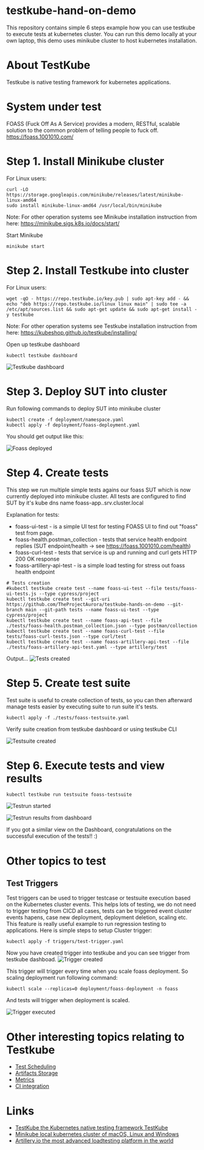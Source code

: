 # testkube-hand-on-demo
This repository contains simple 6 steps example how you can use testkube to execute tests at kubernetes cluster. You can run this demo locally at your own laptop, this demo uses minikube cluster to host kubernetes installation. 

# About TestKube 
Testkube is native testing framework for kubernetes applications.

# System under test
FOASS (Fuck Off As A Service) provides a modern, RESTful, scalable solution to the common problem of telling people to fuck off. 
https://foass.1001010.com/

# Step 1. Install Minikube cluster
For Linux users:
```
curl -LO https://storage.googleapis.com/minikube/releases/latest/minikube-linux-amd64
sudo install minikube-linux-amd64 /usr/local/bin/minikube
```
Note: For other operation systems see Minikube installation instruction from here: https://minikube.sigs.k8s.io/docs/start/

Start Minikube
```
minikube start
```

# Step 2. Install Testkube into cluster
For Linux users:
```
wget -qO - https://repo.testkube.io/key.pub | sudo apt-key add - && echo "deb https://repo.testkube.io/linux linux main" | sudo tee -a /etc/apt/sources.list && sudo apt-get update && sudo apt-get install -y testkube
```

Note: For other operation systems see Testkube installation instruction from here: https://kubeshop.github.io/testkube/installing/

Open up testkube dashboard
```
kubectl testkube dashboard
```

![Testkube dashboard](documentation/testkube-dashboard.png)

# Step 3. Deploy SUT into cluster
Run following commands to deploy SUT into minikube cluster

```
kubectl create -f deployment/namespace.yaml
kubectl apply -f deployment/foass-deployment.yaml
```

You should get output like this: 

![Foass deployed](documentation/foass-deployed.png)


# Step 4. Create tests
This step we run multiple simple tests agains our foass SUT which is now currently deployed into minikube cluster. All tests are configured to find SUT by it's kube dns name foass-app.<namespace>.srv.cluster.local

Explanation for tests: 
- foass-ui-test - is a simple UI test for testing FOASS UI to find out "foass" test from page.
- foass-health.postman_collection - tests that service health endpoint replies (SUT endpoint/health -> see https://foass.1001010.com/health)
- foass-curl-test - tests that service is up and running and curl gets HTTP 200 OK response
- foass-artillery-api-test - is a simple load testing for stress out foass health endpoint 

```
# Tests creation
#kubectl testkube create test --name foass-ui-test --file tests/foass-ui-tests.js --type cypress/project
kubectl testkube create test --git-uri https://github.com/TheProjectAurora/testkube-hands-on-demo --git-branch main --git-path tests --name foass-ui-test --type cypress/project
kubectl testkube create test --name foass-api-test --file ./tests/foass-health.postman_collection.json --type postman/collection
kubectl testkube create test --name foass-curl-test --file tests/foass-curl-tests.json --type curl/test
kubectl testkube create test --name foass-artillery-api-test --file ./tests/foass-artillery-api-test.yaml --type artillery/test
```

Output...
![Tests created](documentation/tests-created.png)


# Step 5. Create test suite
Test suite is useful to create collection of tests, so you can then afterward manage tests easier by executing suite to run suite it's tests.

```
kubectl apply -f ./tests/foass-testsuite.yaml
```

Verify suite creation from testkube dashboard or using testkube CLI

![Testsuite created](documentation/testsuite-created.png)


# Step 6. Execute tests and view results
```
kubectl testkube run testsuite foass-testsuite
```

![Testrun started](documentation/testrun-started.png)

![Testrun results from dashboard](documentation/test-execution-on-going.png)

If you got a similar view on the Dashboard, congratulations on the successful execution of the tests!! :)

# Other topics to test

## Test Triggers
Test triggers can be used to trigger testcase or testsuite execution based on the Kubernetes cluster events. This helps lots of testing, we do not need to trigger testing from CICD all cases, tests can be triggered event cluster events hapens, case new deployment, deployment deletion, scaling etc. This feature is really useful example to run regression testing to applications. Here is simple steps to setup Cluster trigger:

```
kubectl apply -f triggers/test-trigger.yaml
```

Now you have created trigger into testkube and you can see trigger from testkube dashboad.
![Trigger created](documentation/trigger-created.png)

This trigger will trigger every time when you scale foass deployment. So scaling deployment run following command:
```
kubectl scale --replicas=0 deployment/foass-deployment -n foass
```

And tests will trigger when deployment is scaled.

![Trigger executed](documentation/trigger-executed.png)


# Other interesting topics relating to Testkube 
- [Test Scheduling](https://kubeshop.github.io/testkube/using-testkube/scheduling)
- [Artifacts Storage](https://kubeshop.github.io/testkube/using-testkube/artifacts-storage)
- [Metrics](https://kubeshop.github.io/testkube/using-testkube/metrics)
- [CI integration](https://kubeshop.github.io/testkube/integrations/testkube-automation)

# Links
- [TestKube the Kubernetes native testing framework TestKube](https://kubeshop.github.io/testkube/)
- [Minikube local kubernetes cluster of macOS, Linux and Windows](https://minikube.sigs.k8s.io/docs/)
- [Artillery.io the most advanced loadtesting platform in the world](https://www.artillery.io/)
